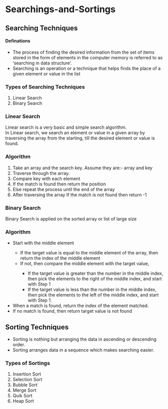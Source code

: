# Searchings-and-Sortings
<h2>Searching Techniques</h2>
<h4>Definations</h4>
<ul>
  <li>The process of finding the desired information from the set of items stored in the form of elements in the computer memory is referred to as ‘searching in data structure’.</li>
  <li>Searching is an operation or a technique that helps finds the place of a given element or value in the list</li>
</ul>
<h3>Types of Searching Techniques</h3>
<ol>
  <li>Linear Search</li>
  <li>Binary Search</li>
</ol>
<h3>Linear Search</h3>
<p>Linear search is a very basic and simple search algorithm. <br>
In Linear search, we search an element or value in a given array by traversing the array from the starting, till the desired element or value is found.</p>
<h3>Algorithm</h3>
<ol>
  <li>Take an array and the search key. Assume they are:- array and key</li>
  <li>Traverse through the array.</li>
  <li>Compare key with each element</li>
  <li>If the match is found then return the position</li>
  <li>Else repeat the process until the end of the array</li>
  <li>After traversing the array If the match is not found then return -1</li>
</ol>
<h3>Binary Search</h3>
<p>Binary Search is applied on the sorted array or list of large size</p>
<h3>Algorithm</h3>
<ul>
  <li> Start with the middle element</li>
  <ul>
    <li>If the target value is equal to the middle element of the array, then return the index of the middle element</li>
    <li>If not, then compare the middle element with the target value,</li>
    <ul>
      <li>If the target value is greater than the number in the middle index, then pick the elements to the right of the middle index, and start with Step 1</li>
      <li>If the target value is less than the number in the middle index, then pick the elements to the left of the middle index, and start with Step 1.</li>
    </ul>
  </ul>
  <li>When a match is found, return the index of the element matched.</li>
  <li>If no match is found, then return target value is not found</li>
</ul>
<h2>Sorting Techniques</h2>
<ul>
  <li>Sorting is nothing but arranging the data in ascending or descending order.</li>
  <li>Sorting arranges data in a sequence which makes searching easier.</li>
</ul>
<h3>Types of Sortings</h2>
<ol>
  <li>Insertion Sort</li>
  <li>Selection Sort</li>
  <li>Bubble Sort</li>
  <li>Merge Sort</li>
  <li>Quik Sort</li>
  <li>Heap Sort</li>
</ol>
